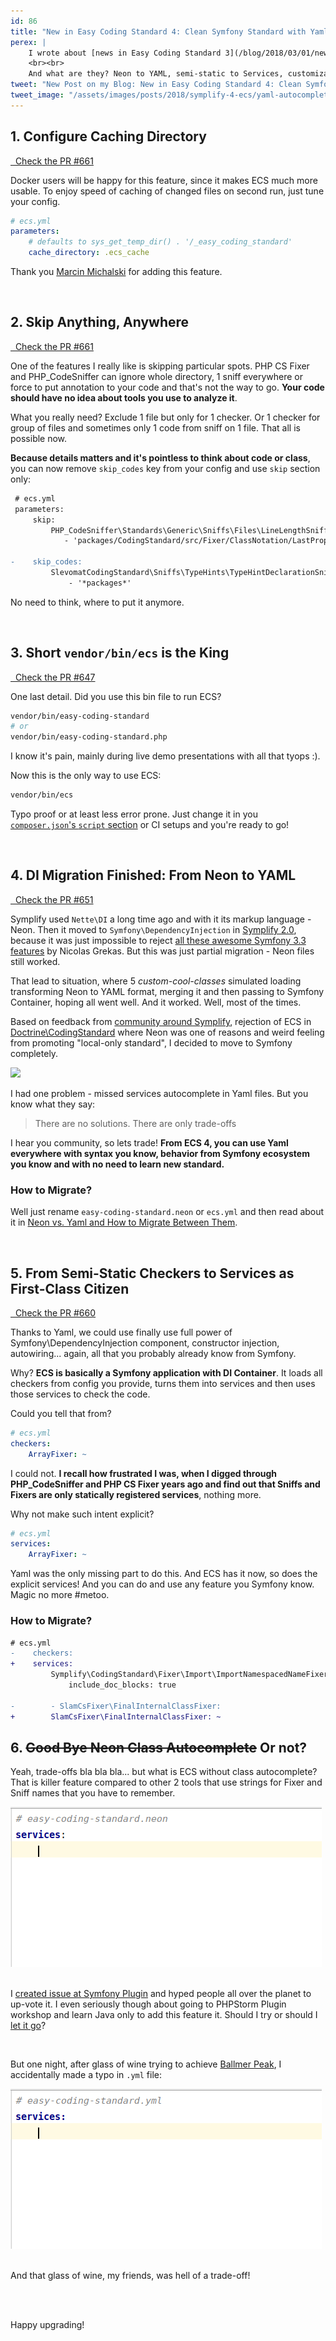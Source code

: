 ```yaml
---
id: 86
title: "New in Easy Coding Standard 4: Clean Symfony Standard with Yaml and Services"
perex: |
    I wrote about [news in Easy Coding Standard 3](/blog/2018/03/01/new-in-symplify-3-4-improvements-in-easy-coding-standard/) a while ago. EasyCodingStandard 4 is released yet (still in alpha), but soon you'll be able to use all the news I'll show you today.
    <br><br>
    And what are they? Neon to YAML, semi-static to Services, customizable caching, even simpler skipper, short bin and more.
tweet: "New Post on my Blog: New in Easy Coding Standard 4: Clean Symfony Standard with Yaml and Services"
tweet_image: "/assets/images/posts/2018/symplify-4-ecs/yaml-autocomplete.gif"
---
```


## 1. Configure Caching Directory

<a href="https://github.com/symplify/symplify/pull/656" class="btn btn-dark btn-sm mt-2 mb-3">
    <em class="fab fa-github"></em>
    &nbsp;
    Check the PR #661
</a>

Docker users will be happy for this feature, since it makes ECS much more usable. To enjoy speed of caching of changed files on second run, just tune your config.

```yaml
# ecs.yml
parameters:
    # defaults to sys_get_temp_dir() . '/_easy_coding_standard'
    cache_directory: .ecs_cache
```

Thank you [Marcin Michalski](https://github.com/marmichalski) for adding this feature.

<br>

## 2. Skip Anything, Anywhere

<a href="https://github.com/symplify/symplify/pull/661" class="btn btn-dark btn-sm mt-2 mb-3">
    <em class="fab fa-github"></em>
    &nbsp;
    Check the PR #661
</a>

One of the features I really like is skipping particular spots. PHP CS Fixer and PHP_CodeSniffer can ignore whole directory, 1 sniff everywhere or force to put annotation to your code and that's not the way to go. **Your code should have no idea about tools you use to analyze it**.

What you really need? Exclude 1 file but only for 1 checker. Or 1 checker for group of files and sometimes only 1 code from sniff on 1 file. That all is possible now.

**Because details matters and it's pointless to think about code or class**, you can now remove `skip_codes` key from your config and use `skip` section only:

```diff
 # ecs.yml
 parameters:
     skip:
         PHP_CodeSniffer\Standards\Generic\Sniffs\Files\LineLengthSniff:
            - 'packages/CodingStandard/src/Fixer/ClassNotation/LastPropertyAndFirstMethodSeparationFixer.php'

-    skip_codes:
         SlevomatCodingStandard\Sniffs\TypeHints\TypeHintDeclarationSniff.UselessDocComment:
             - '*packages*'
```

No need to think, where to put it anymore.

<br>

## 3. Short `vendor/bin/ecs` is the King

<a href="https://github.com/symplify/symplify/pull/647" class="btn btn-dark btn-sm mt-2 mb-3">
    <em class="fab fa-github"></em>
    &nbsp;
    Check the PR #647
</a>

One last detail. Did you use this bin file to run ECS?

```bash
vendor/bin/easy-coding-standard
# or
vendor/bin/easy-coding-standard.php
```

I know it's pain, mainly during live demo presentations with all that tyops :).

Now this is the only way to use ECS:

```bash
vendor/bin/ecs
```

Typo proof or at least less error prone. Just change it in you [`composer.json`'s `script` section](https://blog.martinhujer.cz/have-you-tried-composer-scripts/) or CI setups and you're ready to go!

<br>

## 4. DI Migration Finished: From Neon to YAML

<a href="https://github.com/symplify/symplify/pull/651" class="btn btn-dark btn-sm mt-2 mb-3">
    <em class="fab fa-github"></em>
    &nbsp;
    Check the PR #651
</a>

Symplify used `Nette\DI` a long time ago and with it its markup language - Neon. Then it moved to `Symfony\DependencyInjection` in [Symplify 2.0](https://github.com/symplify/symplify/blob/master/CHANGELOG.md#v200---2017-06-16), because it was just impossible to reject [all these awesome Symfony 3.3 features](/blog/2017/05/07/how-to-refactor-to-new-dependency-injection-features-in-symfony-3-3/) by Nicolas Grekas. But this was just partial migration - Neon files still worked.

That lead to situation, where 5 *custom-cool-classes* simulated loading transforming Neon to YAML format, merging it and then passing to Symfony Container, hoping all went well. And it worked. Well, most of the times.

Based on feedback from [community around Symplify](https://github.com/symplify/symplify/issues/565), rejection of ECS in [Doctrine\CodingStandard](https://github.com/doctrine/coding-standard) where Neon was one of reasons and weird feeling from promoting "local-only standard", I decided to move to Symfony completely.

<a href="https://xkcd.com/927/">
    <img src="https://imgs.xkcd.com/comics/standards.png">
</a>

I had one problem - missed services autocomplete in Yaml files. But you know what they say:

<blockquote class="blockquote text-center mt-lg-5 mb-lg-5">
    There are no solutions. There are only trade-offs
</blockquote>

I hear you community, so lets trade! **From ECS 4, you can use Yaml everywhere with syntax you know, behavior from Symfony ecosystem you know and with no need to learn new standard.**

### How to Migrate?

Well just rename `easy-coding-standard.neon` or `ecs.yml` and
 then read about it in [Neon vs. Yaml and How to Migrate Between Them](/blog/2018/03/12/neon-vs-yaml-and-how-to-migrate-between-them/).

<br>

## 5. From Semi-Static Checkers to Services as First-Class Citizen

<a href="https://github.com/symplify/symplify/pull/660" class="btn btn-dark btn-sm mt-2 mb-3">
    <em class="fab fa-github"></em>
    &nbsp;
    Check the PR #660
</a>

Thanks to Yaml, we could use finally use full power of Symfony\DependencyInjection component, constructor injection, autowiring... again, all that you probably already know from Symfony.

Why? **ECS is basically a Symfony application with DI Container**. It loads all checkers from config you provide, turns them into services and then uses those services to check the code.

Could you tell that from?

```yaml
# ecs.yml
checkers:
    ArrayFixer: ~
```

I could not. **I recall how frustrated I was, when I digged through PHP_CodeSniffer and PHP CS Fixer years ago and find out that Sniffs and Fixers are only statically registered services**, nothing more.

Why not make such intent explicit?

```yaml
# ecs.yml
services:
    ArrayFixer: ~
```

Yaml was the only missing part to do this. And ECS has it now, so does the explicit services!
And you can do and use any feature you Symfony know. Magic no more #metoo.

### How to Migrate?

```diff
# ecs.yml
-    checkers:
+    services:
         Symplify\CodingStandard\Fixer\Import\ImportNamespacedNameFixer:
             include_doc_blocks: true

-        - SlamCsFixer\FinalInternalClassFixer:
+        SlamCsFixer\FinalInternalClassFixer: ~
```

## 6. ~~Good Bye Neon Class Autocomplete~~ Or not?

Yeah, trade-offs bla bla bla... but what is ECS without class autocomplete? That is killer feature compared to other 2 tools that use strings for Fixer and Sniff names that you have to remember.

<div class="text-center">
    <img src="/assets/images/posts/2018/symplify-4-ecs/neon-autocomplete.gif">
</div>
<br>

I [created issue at Symfony Plugin](https://github.com/Haehnchen/idea-php-symfony2-plugin/issues/1153) and hyped people all over the planet to up-vote it. I even seriously though about going to PHPStorm Plugin workshop and learn Java only to add this feature it. Should I try or should I [let it go](https://www.youtube.com/watch?v=L0MK7qz13bU)?

<br>

But one night, after glass of wine trying to achieve [Ballmer Peak](https://xkcd.com/323/), I accidentally made a typo in `.yml` file:

<div class="text-center">
    <img src="/assets/images/posts/2018/symplify-4-ecs/yaml-autocomplete.gif">
</div>
<br>

And that glass of wine, my friends, was hell of a trade-off!

<br><br>

Happy upgrading!
